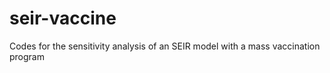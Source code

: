# seir-vaccine
 Codes for the sensitivity analysis of an SEIR model with a mass vaccination program
